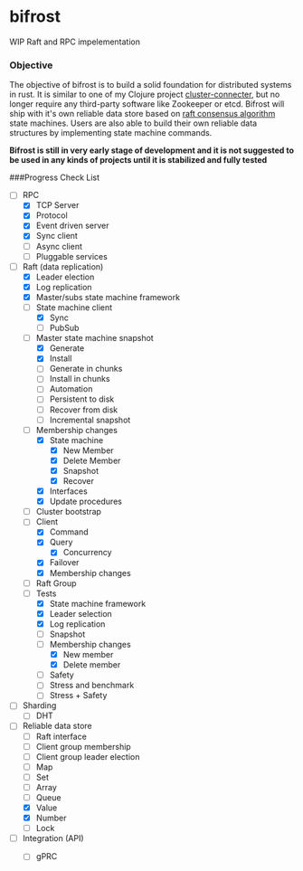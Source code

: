 # bifrost
WIP Raft and RPC impelementation

### Objective

The objective of bifrost is to build a solid foundation for distributed systems in rust.
It is similar to one of my Clojure project [cluster-connecter](https://github.com/shisoft/cluster-connector), but no longer require any third-party software like Zookeeper or etcd. 
Bifrost will ship with it's own reliable data store based on [raft consensus algorithm](https://raft.github.io/) state machines. Users are also able to build their own reliable data structures by implementing state machine commands.  

**Bifrost is still in very early stage of development and it is not suggested to be used in any kinds of projects until it is stabilized and fully tested** 

###Progress Check List

- [ ] RPC
    - [x] TCP Server
    - [x] Protocol
    - [x] Event driven server
    - [x] Sync client
    - [ ] Async client
    - [ ] Pluggable services
- [ ] Raft (data replication)
    - [x] Leader election
    - [x] Log replication
    - [x] Master/subs state machine framework
    - [ ] State machine client
        - [x] Sync
        - [ ] PubSub
    - [ ] Master state machine snapshot
        - [x] Generate
        - [x] Install
        - [ ] Generate in chunks
        - [ ] Install in chunks
        - [ ] Automation
        - [ ] Persistent to disk
        - [ ] Recover from disk
        - [ ] Incremental snapshot
    - [ ] Membership changes
        - [x] State machine
            - [x] New Member
            - [x] Delete Member
            - [x] Snapshot
            - [x] Recover
        - [X] Interfaces
        - [X] Update procedures
    - [ ] Cluster bootstrap
    - [ ] Client
        - [x] Command 
        - [x] Query 
            - [x] Concurrency
        - [x] Failover
        - [x] Membership changes 
    - [ ] Raft Group
    - [ ] Tests
        - [x] State machine framework
        - [x] Leader selection
        - [x] Log replication
        - [ ] Snapshot
        - [ ] Membership changes
            - [x] New member
            - [x] Delete member
        - [ ] Safety
        - [ ] Stress and benchmark
        - [ ] Stress + Safety
- [ ] Sharding
    - [ ] DHT
- [ ] Reliable data store
    - [ ] Raft interface
    - [ ] Client group membership
    - [ ] Client group leader election
    - [ ] Map
    - [ ] Set
    - [ ] Array
    - [ ] Queue
    - [x] Value
    - [x] Number
    - [ ] Lock
- [ ] Integration (API)
    - [ ]  gPRC
    